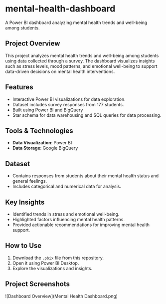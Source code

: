 # mental-health-dashboard
A Power BI dashboard analyzing mental health trends and well-being among students.

## Project Overview
This project analyzes mental health trends and well-being among students using data collected through a survey. The dashboard visualizes insights such as stress levels, mood patterns, and emotional well-being to support data-driven decisions on mental health interventions.

## Features
- Interactive Power BI visualizations for data exploration.
- Dataset includes survey responses from 177 students.
- Built using Power BI and BigQuery
- Star schema for data warehousing and SQL queries for data processing.

## Tools & Technologies
- **Data Visualization**: Power BI
- **Data Storage**: Google BigQuery

## Dataset
- Contains responses from students about their mental health status and general feelings.
- Includes categorical and numerical data for analysis.

## Key Insights
- Identified trends in stress and emotional well-being.
- Highlighted factors influencing mental health patterns.
- Provided actionable recommendations for improving mental health support.

## How to Use
1. Download the `.pbix` file from this repository.
2. Open it using Power BI Desktop.
3. Explore the visualizations and insights.

## Project Screenshots
![Dashboard Overview](Mental Health Dashboard.png)
